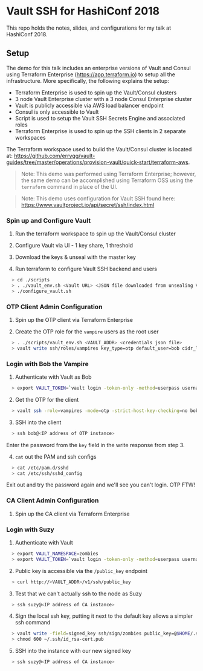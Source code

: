 # Vault SSH for HashiConf 2018

This repo holds the notes, slides, and configurations for my talk at HashiConf 2018.

## Setup

The demo for this talk includes an enterprise versions of Vault and Consul using Terraform Enterprise (https://app.terraform.io) to setup all the infrastructure. More specifically, the following explains the setup:

* Terraform Enterprise is used to spin up the Vault/Consul clusters
* 3 node Vault Enterprise cluster with a 3 node Consul Enterprise cluster
* Vault is publicly accessible via AWS load balancer endpoint
* Consul is only accessible to Vault
* Script is used to setup the Vault SSH Secrets Engine and associated roles
* Terraform Enterprise is used to spin up the SSH clients in 2 separate workspaces

The Terraform workspace used to build the Vault/Consul cluster is located at: https://github.com/errygg/vault-guides/tree/master/operations/provision-vault/quick-start/terraform-aws.

> Note: This demo was performed using Terraform Enterprise; however, the same
demo can be accomplished using Terraform OSS using the `terraform` command in
place of the UI.

> Note: This demo uses configuration for Vault SSH found here: https://www.vaultproject.io/api/secret/ssh/index.html

### Spin up and Configure Vault

1. Run the terraform workspace to spin up the Vault/Consul cluster

2. Configure Vault via UI - 1 key share, 1 threshold

3. Download the keys & unseal with the master key

4. Run terraform to configure Vault SSH backend and users

```bash
  > cd ./scripts
  > . ./vault_env.sh <Vault URL> <JSON file downloaded from unsealing Vault>
  > ./configure_vault.sh
```

### OTP Client Admin Configuration

1. Spin up the OTP client via Terraform Enterprise

2. Create the OTP role for the `vampire` users as the root user

```bash
  > . ./scripts/vault_env.sh <VAULT_ADDR> <credentials json file>
  > vault write ssh/roles/vampires key_type=otp default_user=bob cidr_list="<IP address of OTP instance>/32"
```

### Login with Bob the Vampire

1. Authenticate with Vault as Bob

```bash
  > export VAULT_TOKEN=`vault login -token-only -method=userpass username=bob`
```

2. Get the OTP for the client

```bash
  > vault ssh -role=vampires -mode=otp -strict-host-key-checking=no bob@<IP address of OTP instance>
```

3. SSH into the client

```bash
  > ssh bob@<IP address of OTP instance>
```

Enter the password from the `key` field in the write response from step 3.

4. `cat` out the PAM and ssh configs

```bash
  > cat /etc/pam.d/sshd
  > cat /etc/ssh/sshd_config
```

Exit out and try the password again and we'll see you can't login. OTP FTW!

### CA Client Admin Configuration

1. Spin up the CA client via Terraform Enterprise

### Login with Suzy

1. Authenticate with Vault

```bash
  > export VAULT_NAMESPACE=zombies
  > export VAULT_TOKEN=`vault login -token-only -method=userpass username=suzy`
```

2. Public key is accessible via the `/public_key` endpoint

```bash
  > curl http://<VAULT_ADDR>/v1/ssh/public_key
```

3. Test that we can't actually ssh to the node as Suzy

```bash
  > ssh suzy@<IP address of CA instance>
```

4. Sign the local ssh key, putting it next to the default key allows a simpler ssh command

```bash
  > vault write -field=signed_key ssh/sign/zombies public_key=@$HOME/.ssh/id_rsa.pub > ~/.ssh/id_rsa-cert.pub
  > chmod 600 ~/.ssh/id_rsa-cert.pub
```

5. SSH into the instance with our new signed key

```bash
  > ssh suzy@<IP address of CA instance>
```
